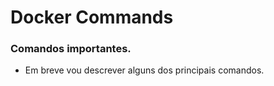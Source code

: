 # Docker Commands

### Comandos importantes.

* Em breve vou descrever alguns dos principais comandos.
